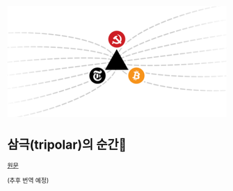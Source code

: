 ![Page Image](./images/the-tripolar-moment-sectioned.png)

# 삼극(tripolar)의 순간🔗

[원문](https://thenetworkstate.com/nyt-ccp-btc)

(추후 번역 예정)
